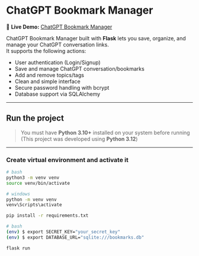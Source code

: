 # ChatGPT Bookmark Manager

🔗 **Live Demo:** [ChatGPT Bookmark Manager](https://mint-greeneel.onpella.app/) 

ChatGPT Bookmark Manager built with **Flask** lets you save, organize, and manage your ChatGPT conversation links.  
It supports the following actions:

- User authentication (Login/Signup)
- Save and manage ChatGPT conversation/bookmarks
- Add and remove topics/tags
- Clean and simple interface
- Secure password handling with bcrypt
- Database support via SQLAlchemy

---

## Run the project

> You must have **Python 3.10+** installed on your system before running  
> (This project was developed using **Python 3.12**)

---

### Create virtual environment and activate it

```bash
# bash
python3 -m venv venv
source venv/bin/activate

# windows
python -m venv venv
venv\Scripts\activate

pip install -r requirements.txt

# bash
(env) $ export SECRET_KEY="your_secret_key"
(env) $ export DATABASE_URL="sqlite:///bookmarks.db"

flask run
